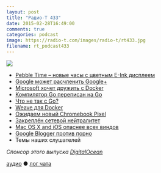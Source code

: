 ```yaml
---
layout: post
title: "Радио-Т 433"
date: 2015-02-28T16:49:00
comments: true
categories: podcast
image: https://radio-t.com/images/radio-t/rt433.jpg
filename: rt_podcast433
---
```

![](https://radio-t.com/images/radio-t/rt433.jpg)

* [Pebble Time – новые часы с цветным E-Ink дисплеем](http://geektimes.ru/company/madrobots/blog/246338/)
* [Google может расчленить Google+](http://prsm.tc/TZUHs4)
* [Microsoft хочет дружить с Docker](https://gigaom.com/2015/02/26/microsoft-joins-docker-in-announcing-new-container-services/)
* [Компилятор Go переписан на Go](http://habrahabr.ru/post/251393/)
* [Что не так с Go?](http://prsm.tc/X4ASfb)
* [Weave для Docker](http://zettio.github.io/weave/features.html)
* [​Ожидаем новый Chromebook Pixel](http://prsm.tc/5BcRYN)
* [Закреплён сетевой нейтралитет](http://geektimes.ru/post/246486/)
* [Mac OS X and iOS опаснее всех виндов](http://www.winbeta.org/news/forget-windows-most-vulnerable-operating-systems-2014-were-mac-os-x-and-ios)
* [Google Blogger против порно](http://www.theguardian.com/technology/2015/feb/27/google-backtracks-on-porn-ban-in-blogger)
* Темы наших слушателей

_Спонсор этого выпуска [DigitalOcean](https://www.digitalocean.com)_

[аудио](http://cdn.radio-t.com/rt_podcast433.mp3) ● [лог чата](http://chat.radio-t.com/logs/radio-t-433.html)
<audio src="http://cdn.radio-t.com/rt_podcast433.mp3" preload="none"></audio>
